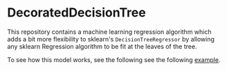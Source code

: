 # DecoratedDecisionTree

This repository contains a machine learning regression algorithm which
adds a bit more flexibility to sklearn's `DecisionTreeRegressor` by allowing any sklearn
Regression algorithm to be fit at the leaves of the tree.

To see how this model works, see the following see the following [example](example.ipynb).
